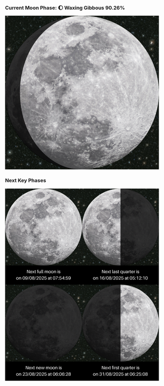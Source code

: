### Current Moon Phase: 🌔 Waxing Gibbous 90.26%
![Moon Phase](moonphase.png)
### Next Key Phases
![Gallery](gallery.png)